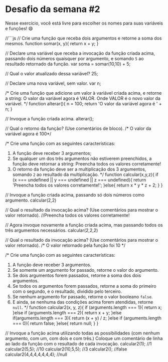 # Desafio da semana #2

Nesse exercício, você está livre para escolher os nomes para suas variáveis e funções! :smile:

//```js
// Crie uma função que receba dois argumentos e retorne a soma dos mesmos.
function somar(x, y){
  return x + y;
}

// Declare uma variável que receba a invocação da função criada acima, passando dois números quaisquer por argumento, e somando `5` ao resultado retornado da função.
var soma = somar(10,10) + 5;

// Qual o valor atualizado dessa variável?
25;

// Declare uma nova variável, sem valor.
var n;

/*
Crie uma função que adicione um valor à variável criada acima, e retorne a string:
    O valor da variável agora é VALOR.
Onde VALOR é o novo valor da variável.
*/
function alterar(){
  n = 100;
  return 'O valor da variável agora é ' + n;
}

// Invoque a função criada acima.
alterar();

// Qual o retorno da função? (Use comentários de bloco).
/* O valor da variável agora é 100*/

/*
Crie uma função com as seguintes características:
1. A função deve receber 3 argumentos;
2. Se qualquer um dos três argumentos não estiverem preenchidos, a função deve retornar a string:
    Preencha todos os valores corretamente!
3. O retorno da função deve ser a multiplicação dos 3 argumentos, somando `2` ao resultado da multiplicação.
*/
function calcular(x,y,z){
  if (x === undefined || y === undefined || z === undefined){
    return 'Preencha todos os valores corretamente!';
  }else{
    return x * y * z + 2;
  }
}

// Invoque a função criada acima, passando só dois números como argumento.
calcular(2,2)

// Qual o resultado da invocação acima? (Use comentários para mostrar o valor retornado).
//Preencha todos os valores corretamente!

// Agora invoque novamente a função criada acima, mas passando todos os três argumentos necessários.
calcular(2,2,2)

// Qual o resultado da invocação acima? (Use comentários para mostrar o valor retornado).
/* O valor retornado pela função foi 10 */

/*
Crie uma função com as seguintes características:
1. A função deve receber 3 argumentos.
2. Se somente um argumento for passado, retorne o valor do argumento.
3. Se dois argumentos forem passados, retorne a soma dos dois argumentos.
4. Se todos os argumentos forem passados, retorne a soma do primeiro com o segundo, e o resultado, dividido pelo terceiro.
5. Se nenhum argumento for passado, retorne o valor booleano `false`.
6. E ainda, se nenhuma das condições acima forem atendidas, retorne `null`.
*/
function calcular2(x, y, z){
  if (arguments.length === 1){
    return x;
  }else if (arguments.length === 2){
    return x + y;
  }else if(arguments.length === 3){
    return (x + y) / z;
  }else if (arguments.length === 0){
    return false;
  }else{
    return null;
  }
}

// Invoque a função acima utilizando todas as possibilidades (com nenhum argumento, com um, com dois e com três.) Coloque um comentário de linha ao lado da função com o resultado de cada invocação.
calcular2(1); //1
calcular2(5,5); //10 
calcular2(10,5,5); //3
calcular2(); //false
calcular2(4,4,4,4,4,4,4); //null
```

